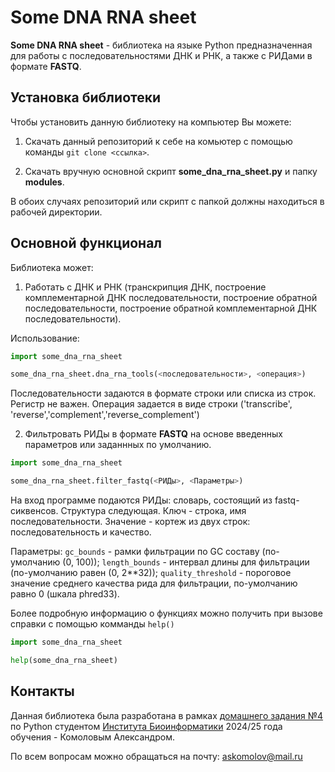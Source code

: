 # Some DNA RNA sheet 
**Some DNA RNA sheet** - библиотека на языке Python предназначенная для работы с последовательностями ДНК и РНК, а также с РИДами в формате **FASTQ**.

## Установка библиотеки
Чтобы установить данную библиотеку на компьютер Вы можете: 

1. Скачать данный репозиторий к себе на комьютер с помощью команды `git clone <ссылка>`.

2. Скачать вручную основной скрипт **some_dna_rna_sheet.py** и папку **modules**.

В обоих случаях репозиторий или скрипт с папкой должны находиться в рабочей директории.


## Основной функционал

Библиотека может:

1. Работать с ДНК и РНК (транскрипция ДНК, построение комплементарной ДНК последовательности, построение обратной последовательности, построение обратной комплементарной ДНК последовательности).

Использование:
```python
import some_dna_rna_sheet

some_dna_rna_sheet.dna_rna_tools(<последовательности>, <операция>)
```
Последовательности задаются в формате строки или списка из строк. Регистр не важен. Операция задается в виде строки ('transcribe', 'reverse','complement','reverse_complement')

2. Фильтровать РИДы в формате **FASTQ** на основе введенных параметров или заданнных по умолчанию.

```python
import some_dna_rna_sheet

some_dna_rna_sheet.filter_fastq(<РИДы>, <Параметры>)
```
На вход программе подаются РИДы: словарь, состоящий из fastq-сиквенсов. Структура следующая. Ключ - строка, имя последовательности. Значение - кортеж из двух строк: последовательность и качество.

Параметры: `gc_bounds` - рамки фильтрации по GC составу (по-умолчанию (0, 100)); `length_bounds` - интервал длины для фильтрации (по-умолчанию равен (0, 2**32)); `quality_threshold` - пороговое значение среднего качества рида для фильтрации, по-умолчанию равно 0 (шкала phred33).

Более подробную информацию о функциях можно получить при вызове справки с помощью комманды `help()`

```python
import some_dna_rna_sheet

help(some_dna_rna_sheet)
```


## Контакты
Данная библиотека была разработана в рамках [домашнего задания №4](https://github.com/Python-BI-2024-25/course_materials/tree/main/Homeworks/HW4_Modules) по Python студентом [Института Биоинформатики](https://bioinf.me) 2024/25 года обучения - Комоловым Александром.

По всем вопросам можно обращаться на почту: askomolov@mail.ru
